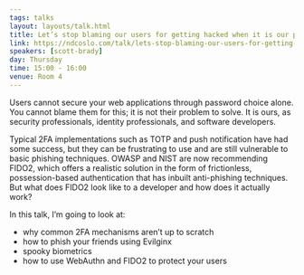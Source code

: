 ```yaml
---
tags: talks
layout: layouts/talk.html
title: Let’s stop blaming our users for getting hacked when it is our problem to solve
link: https://ndcoslo.com/talk/lets-stop-blaming-our-users-for-getting-hacked-when-it-is-our-problem-to-solve/
speakers: [scott-brady]
day: Thursday
time: 15:00 - 16:00
venue: Room 4
---
```

Users cannot secure your web applications through password choice alone. You cannot blame them for this; it is not their problem to solve. It is ours, as security professionals, identity professionals, and software developers.

Typical 2FA implementations such as TOTP and push notification have had some success, but they can be frustrating to use and are still vulnerable to basic phishing techniques. OWASP and NIST are now recommending FIDO2, which offers a realistic solution in the form of frictionless, possession-based authentication that has inbuilt anti-phishing techniques. But what does FIDO2 look like to a developer and how does it actually work?

In this talk, I’m going to look at:
- why common 2FA mechanisms aren’t up to scratch
- how to phish your friends using Evilginx
- spooky biometrics
- how to use WebAuthn and FIDO2 to protect your users